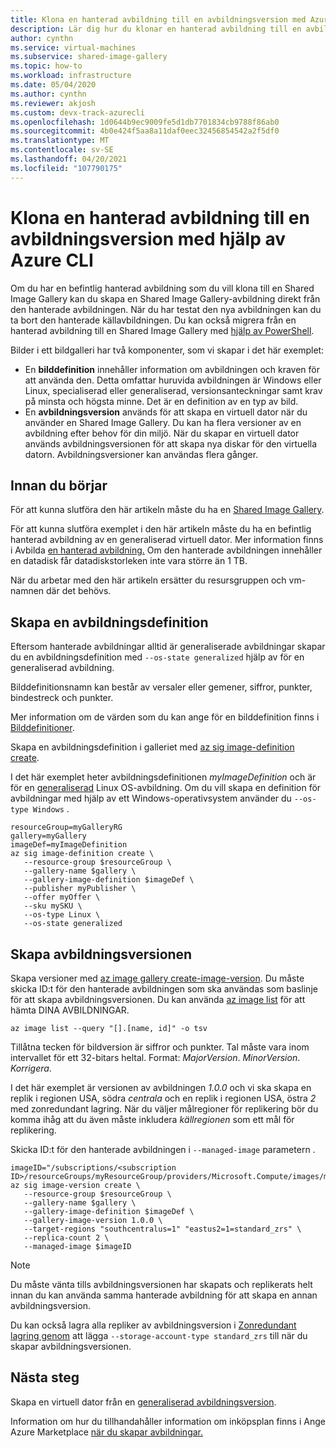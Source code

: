 ```yaml
---
title: Klona en hanterad avbildning till en avbildningsversion med Azure CLI
description: Lär dig hur du klonar en hanterad avbildning till en avbildningsversion i Shared Image Gallery med Hjälp av Azure CLI.
author: cynthn
ms.service: virtual-machines
ms.subservice: shared-image-gallery
ms.topic: how-to
ms.workload: infrastructure
ms.date: 05/04/2020
ms.author: cynthn
ms.reviewer: akjosh
ms.custom: devx-track-azurecli
ms.openlocfilehash: 1d0644b9ec9009fe5d1db7701834cb9788f86ab0
ms.sourcegitcommit: 4b0e424f5aa8a11daf0eec32456854542a2f5df0
ms.translationtype: MT
ms.contentlocale: sv-SE
ms.lasthandoff: 04/20/2021
ms.locfileid: "107790175"
---
```

# <a name="clone-a-managed-image-to-an-image-version-using-the-azure-cli"></a>Klona en hanterad avbildning till en avbildningsversion med hjälp av Azure CLI
Om du har en befintlig hanterad avbildning som du vill klona till en Shared Image Gallery kan du skapa en Shared Image Gallery-avbildning direkt från den hanterade avbildningen. När du har testat den nya avbildningen kan du ta bort den hanterade källavbildningen. Du kan också migrera från en hanterad avbildning till en Shared Image Gallery med [hjälp av PowerShell](image-version-managed-image-powershell.md).

Bilder i ett bildgalleri har två komponenter, som vi skapar i det här exemplet:
- En **bilddefinition** innehåller information om avbildningen och kraven för att använda den. Detta omfattar huruvida avbildningen är Windows eller Linux, specialiserad eller generaliserad, versionsanteckningar samt krav på minsta och högsta minne. Det är en definition av en typ av bild. 
- En **avbildningsversion** används för att skapa en virtuell dator när du använder en Shared Image Gallery. Du kan ha flera versioner av en avbildning efter behov för din miljö. När du skapar en virtuell dator används avbildningsversionen för att skapa nya diskar för den virtuella datorn. Avbildningsversioner kan användas flera gånger.


## <a name="before-you-begin"></a>Innan du börjar

För att kunna slutföra den här artikeln måste du ha en [Shared Image Gallery](shared-images-cli.md). 

För att kunna slutföra exemplet i den här artikeln måste du ha en befintlig hanterad avbildning av en generaliserad virtuell dator. Mer information finns i Avbilda [en hanterad avbildning.](./linux/capture-image.md) Om den hanterade avbildningen innehåller en datadisk får datadiskstorleken inte vara större än 1 TB.

När du arbetar med den här artikeln ersätter du resursgruppen och vm-namnen där det behövs.



## <a name="create-an-image-definition"></a>Skapa en avbildningsdefinition

Eftersom hanterade avbildningar alltid är generaliserade avbildningar skapar du en avbildningsdefinition med `--os-state generalized` hjälp av för en generaliserad avbildning.

Bilddefinitionsnamn kan består av versaler eller gemener, siffror, punkter, bindestreck och punkter. 

Mer information om de värden som du kan ange för en bilddefinition finns i [Bilddefinitioner](./shared-image-galleries.md#image-definitions).

Skapa en avbildningsdefinition i galleriet med [az sig image-definition create](/cli/azure/sig/image-definition#az_sig_image_definition_create).

I det här exemplet heter avbildningsdefinitionen *myImageDefinition* och är för en [generaliserad](./shared-image-galleries.md#generalized-and-specialized-images) Linux OS-avbildning. Om du vill skapa en definition för avbildningar med hjälp av ett Windows-operativsystem använder du `--os-type Windows` . 

```azurecli-interactive 
resourceGroup=myGalleryRG
gallery=myGallery
imageDef=myImageDefinition
az sig image-definition create \
   --resource-group $resourceGroup \
   --gallery-name $gallery \
   --gallery-image-definition $imageDef \
   --publisher myPublisher \
   --offer myOffer \
   --sku mySKU \
   --os-type Linux \
   --os-state generalized
```


## <a name="create-the-image-version"></a>Skapa avbildningsversionen

Skapa versioner med [az image gallery create-image-version](/cli/azure/sig/image-version#az_sig_image_version_create). Du måste skicka ID:t för den hanterade avbildningen som ska användas som baslinje för att skapa avbildningsversionen. Du kan använda [az image list](/cli/azure/image?view#az_image_list) för att hämta DINA AVBILDNINGAR. 

```azurecli-interactive
az image list --query "[].[name, id]" -o tsv
```

Tillåtna tecken för bildversion är siffror och punkter. Tal måste vara inom intervallet för ett 32-bitars heltal. Format: *MajorVersion*. *MinorVersion*. *Korrigera*.

I det här exemplet är versionen av avbildningen *1.0.0* och vi ska skapa en replik i regionen USA, södra *centrala* och en replik i regionen USA, östra *2* med zonredundant lagring. När du väljer målregioner för replikering bör du komma ihåg att du även måste inkludera *källregionen* som ett mål för replikering.

Skicka ID:t för den hanterade avbildningen i `--managed-image` parametern .


```azurecli-interactive 
imageID="/subscriptions/<subscription ID>/resourceGroups/myResourceGroup/providers/Microsoft.Compute/images/myImage"
az sig image-version create \
   --resource-group $resourceGroup \
   --gallery-name $gallery \
   --gallery-image-definition $imageDef \
   --gallery-image-version 1.0.0 \
   --target-regions "southcentralus=1" "eastus2=1=standard_zrs" \
   --replica-count 2 \
   --managed-image $imageID
```

> [!NOTE]
> Du måste vänta tills avbildningsversionen har skapats och replikerats helt innan du kan använda samma hanterade avbildning för att skapa en annan avbildningsversion.
>
> Du kan också lagra alla repliker av avbildningsversion i [Zonredundant lagring genom](../storage/common/storage-redundancy.md) att lägga `--storage-account-type standard_zrs` till när du skapar avbildningsversionen.
>

## <a name="next-steps"></a>Nästa steg

Skapa en virtuell dator från en [generaliserad avbildningsversion](vm-generalized-image-version-cli.md).

Information om hur du tillhandahåller information om inköpsplan finns i Ange Azure Marketplace [när du skapar avbildningar.](marketplace-images.md)